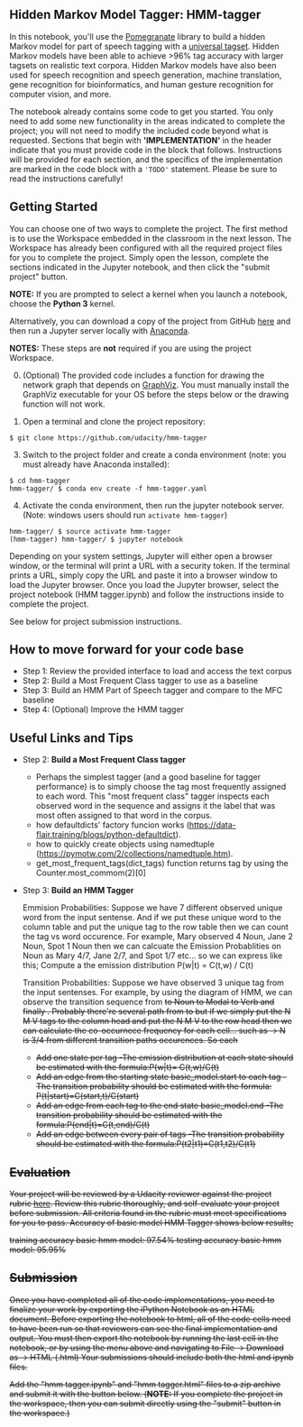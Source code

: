 ## Hidden Markov Model Tagger: HMM-tagger

In this notebook, you'll use the [Pomegranate](https://github.com/jmschrei/pomegranate) library to build a hidden Markov model for part of speech tagging with a [universal tagset](http://www.petrovi.de/data/universal.pdf). Hidden Markov models have been able to achieve >96% tag accuracy with larger tagsets on realistic text corpora. Hidden Markov models have also been used for speech recognition and speech generation, machine translation, gene recognition for bioinformatics, and human gesture recognition for computer vision, and more.

The notebook already contains some code to get you started. You only need to add some new functionality in the areas indicated to complete the project; you will not need to modify the included code beyond what is requested. Sections that begin with **'IMPLEMENTATION'** in the header indicate that you must provide code in the block that follows. Instructions will be provided for each section, and the specifics of the implementation are marked in the code block with a `'TODO'` statement. Please be sure to read the instructions carefully!

## Getting Started

You can choose one of two ways to complete the project. The first method is to use the Workspace embedded in the classroom in the next lesson. The Workspace has already been configured with all the required project files for you to complete the project. Simply open the lesson, complete the sections indicated in the Jupyter notebook, and then click the "submit project" button.

**NOTE:** If you are prompted to select a kernel when you launch a notebook, choose the **Python 3** kernel.

Alternatively, you can download a copy of the project from GitHub [here](https://github.com/udacity/hmm-tagger) and then run a Jupyter server locally with [Anaconda](https://www.anaconda.com/download/).

**NOTES:** These steps are **not** required if you are using the project Workspace.

0. (Optional) The provided code includes a function for drawing the network graph that depends on [GraphViz](http://www.graphviz.org/). You must manually install the GraphViz executable for your OS before the steps below or the drawing function will not work.

1. Open a terminal and clone the project repository:
```
$ git clone https://github.com/udacity/hmm-tagger
```

3. Switch to the project folder and create a conda environment (note: you must already have Anaconda installed):
```
$ cd hmm-tagger
hmm-tagger/ $ conda env create -f hmm-tagger.yaml
```

4. Activate the conda environment, then run the jupyter notebook server. (Note: windows users should run `activate hmm-tagger`)
```
hmm-tagger/ $ source activate hmm-tagger
(hmm-tagger) hmm-tagger/ $ jupyter notebook
```

Depending on your system settings, Jupyter will either open a browser window, or the terminal will print a URL with a security token. If the terminal prints a URL, simply copy the URL and paste it into a browser window to load the Jupyter browser. Once you load the Jupyter browser, select the project notebook (HMM tagger.ipynb) and follow the instructions inside to complete the project.

See below for project submission instructions.

## How to move forward for your code base

- Step 1: Review the provided interface to load and access the text corpus
- Step 2: Build a Most Frequent Class tagger to use as a baseline
- Step 3: Build an HMM Part of Speech tagger and compare to the MFC baseline
- Step 4: (Optional) Improve the HMM tagger

## Useful Links and Tips

- Step 2: **Build a Most Frequent Class tagger**
  - Perhaps the simplest tagger (and a good baseline for tagger performance) is to simply choose the tag most frequently assigned to each word. This "most frequent class" tagger inspects each observed word in the sequence and assigns it the label that was most often assigned to that word in the corpus.
  - how defaultdicts' factory funcion works (https://data-flair.training/blogs/python-defaultdict).
  - how to quickly create objects using namedtuple (https://pymotw.com/2/collections/namedtuple.htm).​
  - get_most_frequent_tags(dict_tags) function returns tag by using the Counter.most_commom(2)[0] 
  
- Step 3: **Build an HMM Tagger**
  
  Emmision Probabilities: Suppose we have 7 different observed unique word from the input sentense. And if we put these unique word to the column table and put the unique tag to the row table then we can count the tag vs word occurence. For example, Mary observed 4 Noun, Jane 2 Noun, Spot 1 Noun then we can calcuate the Emission Probablities on Noun as Mary 4/7, Jane 2/7, and Spot 1/7 etc... so we can express like this; Compute a the emission distribution P(w|t) = C(t,w) / C(t)
  
  Transition Probabilities: Suppose we have observed 3 unique tag from the input sentenses. For example, by using the diagram of HMM, we can observe the transition sequence from <s> to Noun to Modal to Verb and finally <e>. Probably there're several path from <s> to <e> but if we simply put the N M V <e> tags to the column head and put the <s> N M V to the row head then we can calculate the co-occurnece frequency for each cell... such as <s> -> N is 3/4 from different transition paths occurences. So each 
    
  - Add one state per tag
    -The emission distribution at each state should be estimated with the formula:P(w|t)= C(t,w)/C(t)
  - Add an edge from the starting state basic_model.start to each tag
    -The transition probability should be estimated with the formula: P(t|start)=C(start,t)/C(start)
  - Add an edge from each tag to the end state basic_model.end
    -The transition probability should be estimated with the formula:P(end|t)=C(t,end)/C(t)
  - Add an edge between every pair of tags
    -The transition probability should be estimated with the formula:P(t2|t1)=C(t1,t2)/C(t1)


## Evaluation

Your project will be reviewed by a Udacity reviewer against the project rubric [here](https://review.udacity.com/#!/rubrics/1429/view). Review this rubric thoroughly, and self-evaluate your project before submission. All criteria found in the rubric must meet specifications for you to pass. Accuracy of basic model HMM Tagger shows below results;

training accuracy basic hmm model: 97.54%
testing accuracy basic hmm model: 95.95%

## Submission

Once you have completed all of the code implementations, you need to finalize your work by exporting the iPython Notebook as an HTML document. Before exporting the notebook to html, all of the code cells need to have been run so that reviewers can see the final implementation and output. You must then export the notebook by running the last cell in the notebook, or by using the menu above and navigating to File -> Download as -> HTML (.html) Your submissions should include both the html and ipynb files.

Add the "hmm tagger.ipynb" and "hmm tagger.html" files to a zip archive and submit it with the button below. (**NOTE:** If you complete the project in the workspace, then you can submit directly using the "submit" button in the workspace.)
